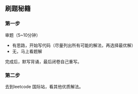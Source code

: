 ## 刷题秘籍

### 第一步
审题（5~10分钟）
* 有思路，开始写代码（尽量列出所有可能的解法，再选择最优解）
* 无，马上看题解  

完成后，默写背诵，最后闭卷自己重写。
### 第二步
 去到leetcode 国际站，看其他优质解法。


